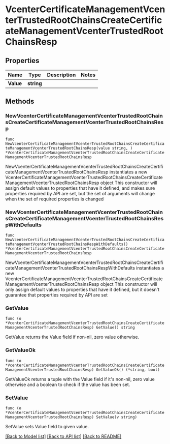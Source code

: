# VcenterCertificateManagementVcenterTrustedRootChainsCreateCertificateManagementVcenterTrustedRootChainsResp

## Properties

Name | Type | Description | Notes
------------ | ------------- | ------------- | -------------
**Value** | **string** |  | 

## Methods

### NewVcenterCertificateManagementVcenterTrustedRootChainsCreateCertificateManagementVcenterTrustedRootChainsResp

`func NewVcenterCertificateManagementVcenterTrustedRootChainsCreateCertificateManagementVcenterTrustedRootChainsResp(value string, ) *VcenterCertificateManagementVcenterTrustedRootChainsCreateCertificateManagementVcenterTrustedRootChainsResp`

NewVcenterCertificateManagementVcenterTrustedRootChainsCreateCertificateManagementVcenterTrustedRootChainsResp instantiates a new VcenterCertificateManagementVcenterTrustedRootChainsCreateCertificateManagementVcenterTrustedRootChainsResp object
This constructor will assign default values to properties that have it defined,
and makes sure properties required by API are set, but the set of arguments
will change when the set of required properties is changed

### NewVcenterCertificateManagementVcenterTrustedRootChainsCreateCertificateManagementVcenterTrustedRootChainsRespWithDefaults

`func NewVcenterCertificateManagementVcenterTrustedRootChainsCreateCertificateManagementVcenterTrustedRootChainsRespWithDefaults() *VcenterCertificateManagementVcenterTrustedRootChainsCreateCertificateManagementVcenterTrustedRootChainsResp`

NewVcenterCertificateManagementVcenterTrustedRootChainsCreateCertificateManagementVcenterTrustedRootChainsRespWithDefaults instantiates a new VcenterCertificateManagementVcenterTrustedRootChainsCreateCertificateManagementVcenterTrustedRootChainsResp object
This constructor will only assign default values to properties that have it defined,
but it doesn't guarantee that properties required by API are set

### GetValue

`func (o *VcenterCertificateManagementVcenterTrustedRootChainsCreateCertificateManagementVcenterTrustedRootChainsResp) GetValue() string`

GetValue returns the Value field if non-nil, zero value otherwise.

### GetValueOk

`func (o *VcenterCertificateManagementVcenterTrustedRootChainsCreateCertificateManagementVcenterTrustedRootChainsResp) GetValueOk() (*string, bool)`

GetValueOk returns a tuple with the Value field if it's non-nil, zero value otherwise
and a boolean to check if the value has been set.

### SetValue

`func (o *VcenterCertificateManagementVcenterTrustedRootChainsCreateCertificateManagementVcenterTrustedRootChainsResp) SetValue(v string)`

SetValue sets Value field to given value.



[[Back to Model list]](../README.md#documentation-for-models) [[Back to API list]](../README.md#documentation-for-api-endpoints) [[Back to README]](../README.md)


